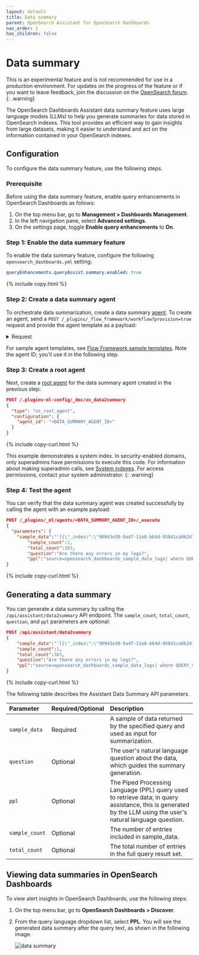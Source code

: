 ```yaml
---
layout: default
title: Data summary
parent: OpenSearch Assistant for OpenSearch Dashboards
nav_order: 1
has_children: false
---
```


# Data summary

This is an experimental feature and is not recommended for use in a production environment. For updates on the progress of the feature or if you want to leave feedback, join the discussion on the [OpenSearch forum](https://forum.opensearch.org/).    
{: .warning}

The OpenSearch Dashboards Assistant data summary feature uses large language models (LLMs) to help you generate summaries for data stored in OpenSearch indexes. This tool provides an efficient way to gain insights from large datasets, making it easier to understand and act on the information contained in your OpenSearch indexes.

## Configuration

To configure the data summary feature, use the following steps.

### Prerequisite

Before using the data summary feature, enable query enhancements in OpenSearch Dashboards as follows:

1. On the top menu bar, go to **Management > Dashboards Management**. 
1. In the left navigation pane, select **Advanced settings**.
1. On the settings page, toggle **Enable query enhancements** to **On**.

### Step 1: Enable the data summary feature

To enable the data summary feature, configure the following `opensearch_dashboards.yml` setting:

```yaml
queryEnhancements.queryAssist.summary.enabled: true
```
{% include copy.html %}

### Step 2: Create a data summary agent

To orchestrate data summarization, create a data summary [agent]({{site.url}}{{site.baseurl}}/ml-commons-plugin/agents-tools/index/#agents). To create an agent, send a `POST /_plugins/_flow_framework/workflow?provision=true` request and provide the agent template as a payload:

<details markdown="block">
  <summary>
    Request
  </summary>
  {: .text-delta}

```json
POST /_plugins/_flow_framework/workflow?provision=true
{
  "name": "Query Assist Agent",
  "description": "Create a Query Assist Agent using Claude on BedRock",
  "use_case": "REGISTER_AGENT",
  "version": {
    "template": "1.0.0",
    "compatibility": ["2.13.0", "3.0.0"]
  },
  "workflows": {
    "provision": {
      "user_params": {},
      "nodes": [
        {
          "id": "create_claude_connector",
          "type": "create_connector",
          "previous_node_inputs": {},
          "user_inputs": {
            "version": "1",
            "name": "Claude instant runtime Connector",
            "protocol": "aws_sigv4",
            "description": "The connector to BedRock service for Claude model",
            "actions": [
              {
                "headers": {
                  "x-amz-content-sha256": "required",
                  "content-type": "application/json"
                },
                "method": "POST",
                "request_body": "{\"prompt\":\"${parameters.prompt}\", \"max_tokens_to_sample\":${parameters.max_tokens_to_sample}, \"temperature\":${parameters.temperature},  \"anthropic_version\":\"${parameters.anthropic_version}\" }",
                "action_type": "predict",
                "url": "https://bedrock-runtime.us-west-2.amazonaws.com/model/anthropic.claude-instant-v1/invoke"
              }
            ],
            "credential": {
                "access_key": "<YOUR_ACCESS_KEY>",
                "secret_key": "<YOUR_SECRET_KEY>",
                "session_token": "<YOUR_SESSION_TOKEN>"
            },
            "parameters": {
              "region": "us-west-2",
              "endpoint": "bedrock-runtime.us-west-2.amazonaws.com",
              "content_type": "application/json",
              "auth": "Sig_V4",
              "max_tokens_to_sample": "8000",
              "service_name": "bedrock",
              "temperature": "0.0001",
              "response_filter": "$.completion",
              "anthropic_version": "bedrock-2023-05-31"
            }
          }
        },
        {
          "id": "register_claude_model",
          "type": "register_remote_model",
          "previous_node_inputs": {
            "create_claude_connector": "connector_id"
          },
          "user_inputs": {
            "description": "Claude model",
            "deploy": true,
            "name": "claude-instant",
            "guardrails": {
              "type": "local_regex",
              "input_guardrail": {
                  "stop_words": [
                      {
                          "index_name": "words0",
                          "source_fields": ["title"]
                      }
                  ],
                  "regex": ["regex1", "regex2"]
              },
              "output_guardrail": {
                  "stop_words": [
                      {
                          "index_name": "words0",
                          "source_fields": ["title"]
                      }
                  ],
                  "regex": ["regex1", "regex2"]
              }
            }
          }
        },
        {
          "id": "TransferQuestionToPPLAndExecuteTool",
          "type": "create_tool",
          "previous_node_inputs": {
            "register_claude_model": "model_id"
          },
          "user_inputs": {
            "type": "PPLTool",
            "name": "TransferQuestionToPPLAndExecuteTool",
            "description": "Use this tool to transfer natural language to generate PPL and execute PPL to query inside. Use this tool after you know the index name, otherwise, call IndexRoutingTool first. The input parameters are: {index:IndexName, question:UserQuestion}",
            "parameters": {
              "response_filter": "$.completion",
              "execute": false
            },
            "include_output_in_agent_response": true
          }
        },
        {
          "id": "summarize_success_tool",
          "type": "create_tool",
          "previous_node_inputs": {
            "register_claude_model": "model_id"
          },
          "user_inputs": {
            "type": "MLModelTool",
            "Name": "SummarizeSuccessTool",
            "description": "Use this tool to summarize a PPL success response in query assist",
            "parameters": {
              "prompt": "\n\nHuman: You will be given a search response, summarize it as a concise paragraph while considering the following:\nUser's question on index '${parameters.index}': ${parameters.question}\nPPL (Piped Processing Language) query used: ${parameters.query}\n\nGive some documents to support your point.\nNote that the output could be truncated, summarize what you see. Don't mention about total items returned and don't mention about the fact that output is truncated if you see 'Output is too long, truncated' in the response.\n\nSkip the introduction; go straight into the summarization.\n\nUse the following pieces of context to answer the users question.\nIf you don't know the answer, just say that you don't know, don't try to make up an answer.\n----------------\n${parameters.response}\n\nAssistant:",
              "response_filter": "$.completion"
            }
          }
        },
        {
          "id": "summarize_error_tool",
          "type": "create_tool",
          "previous_node_inputs": {
            "register_claude_model": "model_id"
          },
          "user_inputs": {
            "type": "MLModelTool",
            "name": "SummarizeErrorTool",
            "description": "Use this tool to summarize a PPL error response in query assist",
            "include_output_in_agent_response": true,
            "parameters": {
              "prompt": "\n\nHuman: You will be given an API response with errors, summarize it as a concise paragraph. Do not try to answer the user's question.\nIf the error cannot be fixed, eg. no such field or function not supported, then give suggestions to rephrase the question.\nIt is imperative that you must not give suggestions on how to fix the error or alternative PPL query, or answers to the question.\n\nConsider the following:\nUser's question on index '${parameters.index}': ${parameters.question}\nPPL (Piped Processing Language) query used: ${parameters.query}\n\nSkip the introduction; go straight into the summarization.\n\nUse the following pieces of context to answer the users question.\nIf you don't know the answer, just say that you don't know, don't try to make up an answer.\n----------------\n${parameters.response}\n\nAssistant:",
              "response_filter": "$.completion"
            }
          }
        },
        {
          "id": "suggestions_tool",
          "type": "create_tool",
          "previous_node_inputs": {
            "register_claude_model": "model_id"
          },
          "user_inputs": {
            "type": "MLModelTool",
            "name": "SuggestionsTool",
            "description": "Use this tool to generate possible questions for an index in query assist",
            "include_output_in_agent_response": true,
            "parameters": {
              "prompt": "\n\nHuman: OpenSearch index: ${parameters.index}\n\nRecommend 2 or 3 possible questions on this index given the fields below. Only give the questions, do not give descriptions of questions and do not give PPL queries.\n\nThe format for a field is\n```\n- field_name: field_type (sample field value)\n```\n\nFields:\n${parameters.fields}\n\nPut each question in a <question> tag.\n\nAssistant:",
              "response_filter": "$.completion"
            }
          }
        },
        {
          "id": "ppl_agent",
          "type": "register_agent",
          "previous_node_inputs": {
            "TransferQuestionToPPLAndExecuteTool": "tools"
          },
          "user_inputs": {
            "parameters": {},
            "app_type": "query_assist",
            "name": "PPL agent",
            "description": "this is the PPL agent",
            "type": "flow"
          }
        }
      ]
    }
  }
}
```
{% include copy-curl.html %}

</details>

For sample agent templates, see [Flow Framework sample templates](https://github.com/opensearch-project/flow-framework/tree/2.x/sample-templates). Note the agent ID; you'll use it in the following step.

### Step 3: Create a root agent

Next, create a [root agent]({{site.url}}{{site.baseurl}}/automating-configurations/workflow-tutorial/#root_agent) for the data summary agent created in the previous step:

```json
POST /.plugins-ml-config/_doc/os_data2summary
{
  "type": "os_root_agent",
  "configuration": {
    "agent_id": "<DATA_SUMMARY_AGENT_ID>"
  }
}
```
{% include copy-curl.html %}

This example demonstrates a system index. In security-enabled domains, only superadmins have permissions to execute this code. For information about making superadmin calls, see [System indexes]({{site.url}}{{site.baseurl}}/security/configuration/system-indices/). For access permissions, contact your system administrator.
{: .warning}

### Step 4: Test the agent

You can verify that the data summary agent was created successfully by calling the agent with an example payload:

```json
POST /_plugins/_ml/agents/<DATA_SUMMARY_AGENT_ID>/_execute
{
  "parameters": {
	"sample_data":"'[{\"_index\":\"90943e30-9a47-11e8-b64d-95841ca0b247\",\"_source\":{\"referer\":\"http://twitter.com/success/gemini-9a\",\"request\":\"/beats/metricbeat/metricbeat-6.3.2-amd64.deb\",\"agent\":\"Mozilla/4.0 (compatible; MSIE 6.0; Windows NT 5.1; SV1; .NET CLR 1.1.4322)\",\"extension\":\"deb\",\"memory\":null,\"ip\":\"239.67.210.53\",\"index\":\"opensearch_dashboards_sample_data_logs\",\"message\":\"239.67.210.53 - - [2018-08-30T15:29:01.686Z] \\\"GET /beats/metricbeat/metricbeat-6.3.2-amd64.deb HTTP/1.1\\\" 404 2633 \\\"-\\\" \\\"Mozilla/4.0 (compatible; MSIE 6.0; Windows NT 5.1; SV1; .NET CLR 1.1.4322)\\\"\",\"url\":\"https://artifacts.opensearch.org/downloads/beats/metricbeat/metricbeat-6.3.2-amd64.deb\",\"tags\":\"success\",\"geo\":{\"srcdest\":\"CN:PL\",\"src\":\"CN\",\"coordinates\":{\"lat\":44.91167028,\"lon\":-108.4455092},\"dest\":\"PL\"},\"utc_time\":\"2024-09-05 15:29:01.686\",\"bytes\":2633,\"machine\":{\"os\":\"win xp\",\"ram\":21474836480},\"response\":\"404\",\"clientip\":\"239.67.210.53\",\"host\":\"artifacts.opensearch.org\",\"event\":{\"dataset\":\"sample_web_logs\"},\"phpmemory\":null,\"timestamp\":\"2024-09-05 15:29:01.686\"}}]'",
		"sample_count":1,
		"total_count":383,
		"question":"Are there any errors in my logs?",
		"ppl":"source=opensearch_dashboards_sample_data_logs| where QUERY_STRING(['response'], '4* OR 5*')"}
}
```
{% include copy-curl.html %}

## Generating a data summary

You can generate a data summary by calling the `/api/assistant/data2summary` API endpoint. The `sample_count`, `total_count`, `question`, and `ppl` parameters are optional:

```json
POST /api/assistant/data2summary
{
	"sample_data":"'[{\"_index\":\"90943e30-9a47-11e8-b64d-95841ca0b247\",\"_source\":{\"referer\":\"http://twitter.com/success/gemini-9a\",\"request\":\"/beats/metricbeat/metricbeat-6.3.2-amd64.deb\",\"agent\":\"Mozilla/4.0 (compatible; MSIE 6.0; Windows NT 5.1; SV1; .NET CLR 1.1.4322)\",\"extension\":\"deb\",\"memory\":null,\"ip\":\"239.67.210.53\",\"index\":\"opensearch_dashboards_sample_data_logs\",\"message\":\"239.67.210.53 - - [2018-08-30T15:29:01.686Z] \\\"GET /beats/metricbeat/metricbeat-6.3.2-amd64.deb HTTP/1.1\\\" 404 2633 \\\"-\\\" \\\"Mozilla/4.0 (compatible; MSIE 6.0; Windows NT 5.1; SV1; .NET CLR 1.1.4322)\\\"\",\"url\":\"https://artifacts.opensearch.org/downloads/beats/metricbeat/metricbeat-6.3.2-amd64.deb\",\"tags\":\"success\",\"geo\":{\"srcdest\":\"CN:PL\",\"src\":\"CN\",\"coordinates\":{\"lat\":44.91167028,\"lon\":-108.4455092},\"dest\":\"PL\"},\"utc_time\":\"2024-09-05 15:29:01.686\",\"bytes\":2633,\"machine\":{\"os\":\"win xp\",\"ram\":21474836480},\"response\":\"404\",\"clientip\":\"239.67.210.53\",\"host\":\"artifacts.opensearch.org\",\"event\":{\"dataset\":\"sample_web_logs\"},\"phpmemory\":null,\"timestamp\":\"2024-09-05 15:29:01.686\"}}]'",
    "sample_count":1,
    "total_count":383,
    "question":"Are there any errors in my logs?",
    "ppl":"source=opensearch_dashboards_sample_data_logs| where QUERY_STRING(['response'], '4* OR 5*')"
}
```
{% include copy-curl.html %}

The following table describes the Assistant Data Summary API parameters.

Parameter | Required/Optional | Description 
:--- | :--- | :---
`sample_data` | Required | A sample of data returned by the specified query and used as input for summarization.
`question` | Optional | The user's natural language question about the data, which guides the summary generation.
`ppl` | Optional | The Piped Processing Language (PPL) query used to retrieve data; in query assistance, this is generated by the LLM using the user's natural language question.
`sample_count` | Optional | The number of entries included in sample_data.
`total_count` | Optional | The total number of entries in the full query result set.

## Viewing data summaries in OpenSearch Dashboards

To view alert insights in OpenSearch Dashboards, use the following steps:

1. On the top menu bar, go to **OpenSearch Dashboards > Discover**.

1. From the query language dropdown list, select **PPL**. You will see the generated data summary after the query text, as shown in the following image.

    <img src="{{site.url}}{{site.baseurl}}/images/dashboards-assistant/data-summary.png" alt="data summary">
